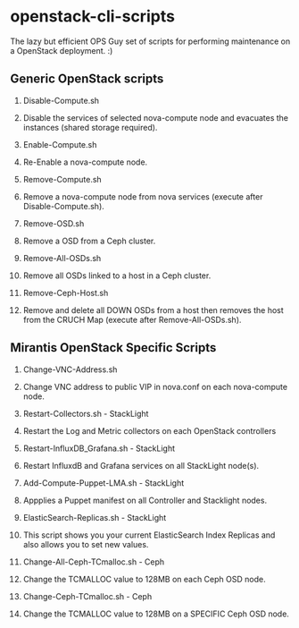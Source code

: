 # openstack-cli-scripts
The lazy but efficient OPS Guy set of scripts for performing maintenance on a OpenStack deployment. :)

## Generic OpenStack scripts

1. Disable-Compute.sh
  1. Disable the services of selected nova-compute node and evacuates the instances (shared storage required).
  
1. Enable-Compute.sh
  1. Re-Enable a nova-compute node.
  
1. Remove-Compute.sh
  1. Remove a nova-compute node from nova services (execute after Disable-Compute.sh).

1. Remove-OSD.sh
  1. Remove a OSD from a Ceph cluster.

1. Remove-All-OSDs.sh
  1. Remove all OSDs linked to a host in a Ceph cluster.

1. Remove-Ceph-Host.sh
  1. Remove and delete all DOWN OSDs from a host then removes the host from the CRUCH Map (execute after Remove-All-OSDs.sh).
  
## Mirantis OpenStack Specific Scripts

1. Change-VNC-Address.sh
  1. Change VNC address to public VIP in nova.conf on each nova-compute node.
  
1. Restart-Collectors.sh - StackLight
  1. Restart the Log and Metric collectors on each OpenStack controllers
  
1. Restart-InfluxDB_Grafana.sh - StackLight
  1. Restart InfluxdB and Grafana services on all StackLight node(s).

1. Add-Compute-Puppet-LMA.sh - StackLight
  1. Appplies a Puppet manifest on all Controller and Stacklight nodes.
  
1. ElasticSearch-Replicas.sh - StackLight
  1. This script shows you your current ElasticSearch Index Replicas and also allows you to set new values.
  
1. Change-All-Ceph-TCmalloc.sh - Ceph
  1. Change the TCMALLOC value to 128MB on each Ceph OSD node.

1. Change-Ceph-TCmalloc.sh - Ceph
  1. Change the TCMALLOC value to 128MB on a SPECIFIC Ceph OSD node.
  

